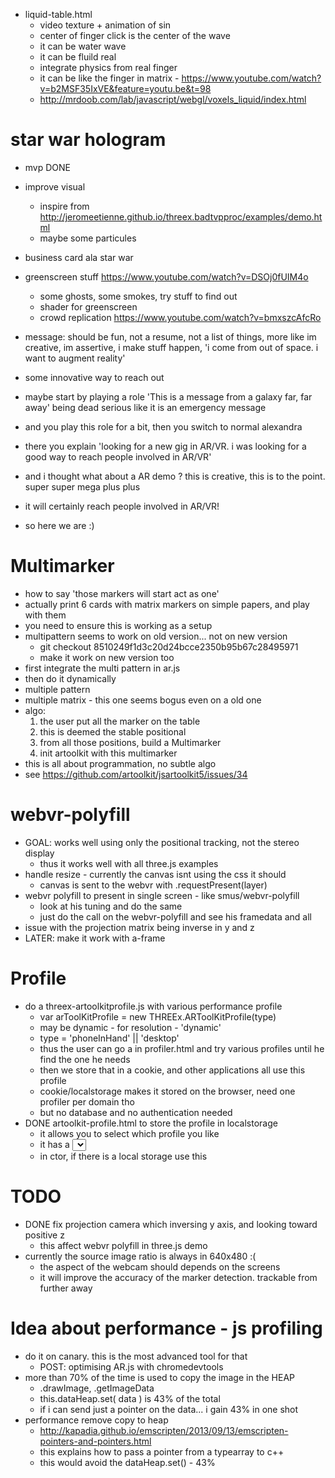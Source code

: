 - liquid-table.html
  - video texture + animation of sin 
  - center of finger click is the center of the wave
  - it can be water wave
  - it can be fluild real 
  - integrate physics from real finger
  - it can be like the finger in matrix - https://www.youtube.com/watch?v=b2MSF35IxVE&feature=youtu.be&t=98
  - http://mrdoob.com/lab/javascript/webgl/voxels_liquid/index.html

# star war hologram
- mvp DONE
- improve visual 
  - inspire from http://jeromeetienne.github.io/threex.badtvpproc/examples/demo.html
  - maybe some particules
  
- business card ala star war 
- greenscreen stuff https://www.youtube.com/watch?v=DSOj0fUIM4o
  - some ghosts, some smokes, try stuff to find out
  - shader for greenscreen 
  - crowd replication https://www.youtube.com/watch?v=bmxszcAfcRo


- message: should be fun, not a resume, not a list of things, more like im creative, im assertive, i make stuff happen, 
'i come from out of space. i want to augment reality'
- some innovative way to reach out
- maybe start by playing a role 'This is a message from a galaxy far, far away' being dead serious like it is an emergency message
- and you play this role for a bit, then you switch to normal alexandra
- there you explain 'looking for a new gig in AR/VR. i was looking for a good way to reach people involved in AR/VR'
- and i thought what about a AR demo ? this is creative, this is to the point. super super mega plus plus
- it will certainly reach people involved in AR/VR!
- so here we are :) 


# Multimarker
- how to say 'those markers will start act as one'
- actually print 6 cards with matrix markers on simple papers, and play with them
- you need to ensure this is working as a setup
- multipattern seems to work on old version... not on new version
  - git checkout 8510249f1d3c20d24bcce2350b95b67c28495971
  - make it work on new version too
- first integrate the multi pattern in ar.js
- then do it dynamically
- multiple pattern
- multiple matrix - this one seems bogus even on a old one
- algo: 
  1. the user put all the marker on the table
  2. this is deemed the stable positional
  3. from all those positions, build a Multimarker
  4. init artoolkit with this multimarker
- this is all about programmation, no subtle algo
- see https://github.com/artoolkit/jsartoolkit5/issues/34

# webvr-polyfill
- GOAL: works well using only the positional tracking, not the stereo display
  - thus it works well with all three.js examples
- handle resize - currently the canvas isnt using the css it should
  - canvas is sent to the webvr with .requestPresent(layer)
- webvr polyfill to present in single screen - like smus/webvr-polyfill
  - look at his tuning and do the same
  - just do the call on the webvr-polyfill and see his framedata and all
- issue with the projection matrix being inverse in y and z
- LATER: make it work with a-frame

# Profile
- do a threex-artoolkitprofile.js with various performance profile
  - var arToolKitProfile = new THREEx.ARToolKitProfile(type)
  - may be dynamic - for resolution - 'dynamic'
  - type = 'phoneInHand' || 'desktop'
  - thus the user can go a in profiler.html and try various profiles until he find the one he needs
  - then we store that in a cookie, and other applications all use this profile
  - cookie/localstorage makes it stored on the browser, need one profiler per domain tho
  - but no database and no authentication needed
- DONE artoolkit-profile.html to store the profile in localstorage
  - it allows you to select which profile you like
  - it has a <select> and store it in the storage - desktop-normal - phone-normal - phone-slow - dynamic
  - in ctor, if there is a local storage use this

# TODO
- DONE fix projection camera which inversing y axis, and looking toward positive z
  - this affect webvr polyfill in three.js demo
- currently the source image ratio is always in 640x480 :(
  - the aspect of the webcam should depends on the screens
  - it will improve the accuracy of the marker detection. trackable from further away

# Idea about performance - js profiling
- do it on canary. this is the most advanced tool for that
  - POST: optimising AR.js with chromedevtools
- more than 70% of the time is used to copy the image in the HEAP
  - .drawImage, .getImageData
  - this.dataHeap.set( data ) is 43% of the total
  - if i can send just a pointer on the data... i gain 43% in one shot
- performance remove copy to heap
  - http://kapadia.github.io/emscripten/2013/09/13/emscripten-pointers-and-pointers.html
  - this explains how to pass a pointer from a typearray to c++ 
  - this would avoid the dataHeap.set() - 43%
